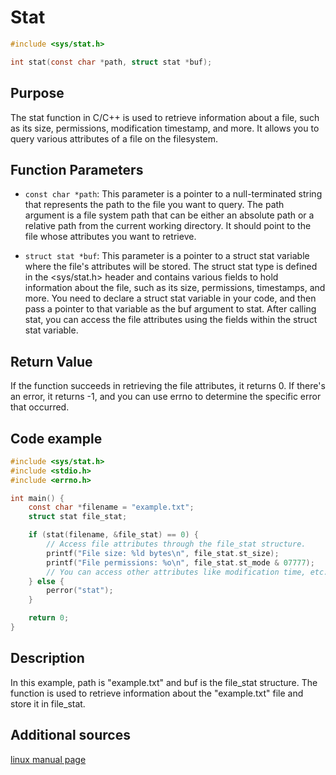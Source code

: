 # Stat

```c
#include <sys/stat.h>

int stat(const char *path, struct stat *buf);
```

## Purpose
The stat function in C/C++ is used to retrieve information about a file, such as its size, permissions, modification timestamp, and more.
It allows you to query various attributes of a file on the filesystem.

## Function Parameters
- `const char *path`: This parameter is a pointer to a null-terminated string that represents the path to the file you want to query.
The path argument is a file system path that can be either an absolute path or a relative path from the current working directory.
It should point to the file whose attributes you want to retrieve.

- `struct stat *buf`: This parameter is a pointer to a struct stat variable where the file's attributes will be stored.
The struct stat type is defined in the <sys/stat.h> header and contains various fields to hold information about the file, such as its size, permissions, timestamps, and more.
You need to declare a struct stat variable in your code, and then pass a pointer to that variable as the buf argument to stat.
After calling stat, you can access the file attributes using the fields within the struct stat variable.

## Return Value
If the function succeeds in retrieving the file attributes, it returns 0.
If there's an error, it returns -1, and you can use errno to determine the specific error that occurred.

## Code example
```c
#include <sys/stat.h>
#include <stdio.h>
#include <errno.h>

int main() {
    const char *filename = "example.txt";
    struct stat file_stat;

    if (stat(filename, &file_stat) == 0) {
        // Access file attributes through the file_stat structure.
        printf("File size: %ld bytes\n", file_stat.st_size);
        printf("File permissions: %o\n", file_stat.st_mode & 07777);
        // You can access other attributes like modification time, etc.
    } else {
        perror("stat");
    }

    return 0;
}
```
## Description
In this example, path is "example.txt" and buf is the file_stat structure. The function is used to retrieve information about the "example.txt" file and store it in file_stat.

## Additional sources

[linux manual page](https://linux.die.net/man/2/stat)

